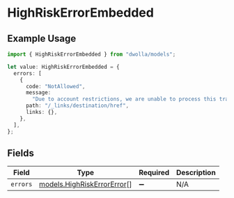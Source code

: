 # HighRiskErrorEmbedded

## Example Usage

```typescript
import { HighRiskErrorEmbedded } from "dwolla/models";

let value: HighRiskErrorEmbedded = {
  errors: [
    {
      code: "NotAllowed",
      message:
        "Due to account restrictions, we are unable to process this transaction.",
      path: "/_links/destination/href",
      links: {},
    },
  ],
};
```

## Fields

| Field                                                          | Type                                                           | Required                                                       | Description                                                    |
| -------------------------------------------------------------- | -------------------------------------------------------------- | -------------------------------------------------------------- | -------------------------------------------------------------- |
| `errors`                                                       | [models.HighRiskErrorError](../models/highriskerrorerror.md)[] | :heavy_minus_sign:                                             | N/A                                                            |